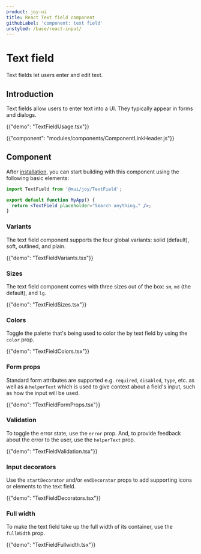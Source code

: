 ```yaml
---
product: joy-ui
title: React Text field component
githubLabel: 'component: text field'
unstyled: /base/react-input/
---
```


# Text field

<p class="description">Text fields let users enter and edit text.</p>

## Introduction

Text fields allow users to enter text into a UI.
They typically appear in forms and dialogs.

{{"demo": "TextFieldUsage.tsx"}}

{{"component": "modules/components/ComponentLinkHeader.js"}}

## Component

After [installation](/joy-ui/getting-started/installation/), you can start building with this component using the following basic elements:

```jsx
import TextField from '@mui/joy/TextField';

export default function MyApp() {
  return <TextField placeholder="Search anything…" />;
}
```

### Variants

The text field component supports the four global variants: solid (default), soft, outlined, and plain.

{{"demo": "TextFieldVariants.tsx"}}

### Sizes

The text field component comes with three sizes out of the box: `sm`, `md` (the default), and `lg`.

{{"demo": "TextFieldSizes.tsx"}}

### Colors

Toggle the palette that's being used to color the by text field by using the `color` prop.

{{"demo": "TextFieldColors.tsx"}}

### Form props

Standard form attributes are supported e.g. `required`, `disabled`, `type`, etc. as well as a `helperText` which is used to give context about a field's input, such as how the input will be used.

{{"demo": "TextFieldFormProps.tsx"}}

### Validation

To toggle the error state, use the `error` prop.
And, to provide feedback about the error to the user, use the `helperText` prop.

{{"demo": "TextFieldValidation.tsx"}}

### Input decorators

Use the `startDecorator` and/or `endDecorator` props to add supporting icons or elements to the text field.

{{"demo": "TextFieldDecorators.tsx"}}

### Full width

To make the text field take up the full width of its container, use the `fullWidth` prop.

{{"demo": "TextFieldFullwidth.tsx"}}
